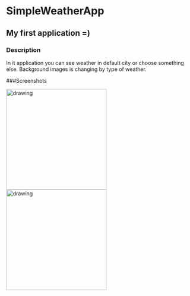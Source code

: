 # SimpleWeatherApp

## My first application =)

### Description

In it application you can see weather in default city or choose something else.
Background images is changing by type of weather.

###Screenshots

<img src="https://user-images.githubusercontent.com/43218153/150677162-7555e091-c782-454c-8bb2-e5abb85a1863.jpg" alt="drawing" width="270"/>

<img src="https://user-images.githubusercontent.com/43218153/150677165-31b5589f-a97f-4b77-a514-0533202e76be.jpg" alt="drawing" width="270"/>
